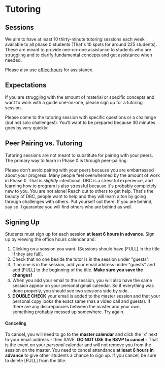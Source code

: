 # Tutoring

## Sessions
We aim to have at least 10 thirty-minute tutoring sessions each week available to all phase 0 students (That's 10 spots for around 225 students). These are meant to provide one-on-one assistance to students who are struggling and to clarify  fundamental concepts and get assistance when needed. 

Please also use [office hours](office_hours.md) for assistance. 


## Expectations
If you are struggling with the amount of material or specific concepts and want to work with a guide one-on-one, please sign up for a tutoring session. 

Please come to the tutoring session with specific questions or a challenge (but not solo challenges!). You'll want to be prepared because 30 minutes goes by very quickly!


## Peer Pairing vs. Tutoring

Tutoring sessions are not meant to substitute for pairing with your peers. The primary way to learn in Phase 0 is through peer-pairing. 

Please don't avoid pairing with your peers because you are embarrassed about your progress. Many people feel overwhelmed by the amount of work in Phase 0. That is *slightly* intentional. DBC is a stressful experience, and learning how to program is also stressful because it's probably completely new to you. You are not alone! Reach out to others to get help. That's the beauty of DBC, people want to help and they will learn a ton by going through challenges with others. Put yourself out there. If you are behind, say so. I guarantee you will find others who are behind as well. 

## Signing Up
Students must sign up for each session **at least 6 hours in advance**. Sign up by viewing the office hours calendar and:

1. Clicking on a session you want. (Sessions should have [FULL] in the title if they are full).
2. Check that no one beside the tutor is in the session under "guests". 
3. If no one is in the session, add your email address under "guests" and add [FULL] to the beginning of the title. **Make sure you save the changes!**
4. When you add your email to the session, you will also have the same session appear on your personal 
gmail calendar. So if everything was done properly, you should see two sessions side by side.
5. **DOUBLE CHECK** your email is added to the master session and that your personal copy looks the exact same (has a video call and guests). If there are any discrepancies between the master and your own, something probably messed up somewhere. Try again.  

#### Canceling
To cancel, you will need to go to the **master calendar** and click the 'x' next to your email address - then SAVE. **DO NOT USE the RSVP to cancel** - That is the event on your *personal* calendar and will not remove you from the session on the master. You need to cancel attendance **at least 6 hours in advance** to give other students a chance to sign up. If you cancel, be sure to delete [FULL] from the title. 
